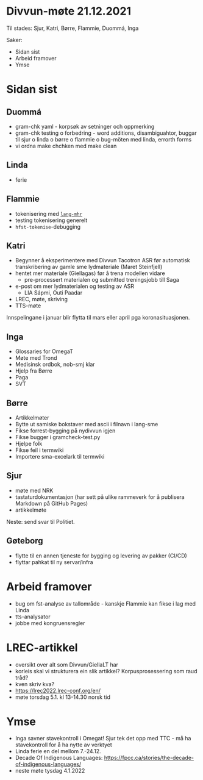 # Divvun-møte 21.12.2021

Til stades: Sjur, Katri, Børre, Flammie, Duommá, Inga

Saker:
* Sidan sist
* Arbeid framover
* Ymse

# Sidan sist

## Duommá
* gram-chk yaml - korpsøk av setninger och oppmerking
* gram-chk testing o forbedring - word additions, disambiguahtor, buggar til sjur o linda o børre o flammie o bug-möten med linda, errorth forms
* vi ordna make chchken med make clean

## Linda
* ferie

## Flammie
* tokenisering med [`lang-mhr`](https://github.com/giellalt/lang-mhr)
* testing tokenisering generelt
* `hfst-tokenise`-debugging

## Katri
* Begynner å eksperimentere med Divvun Tacotron ASR før automatisk transkribering av gamle sme lydmateriale (Maret Steinfjell)
* hentet mer materiale (Giellagas) før å trena modellen vidare
    * pre-processert materialen og submitted treningsjobb till Saga
* e-post om mer lydmaterialen og testing av ASR
    * LIA Sápmi, Outi Paadar
* LREC, møte, skriving
* TTS-møte

Innspelingane i januar blir flytta til mars eller april pga koronasituasjonen.

## Inga
* Glossaries for OmegaT
* Møte med Trond
* Medisinsk ordbok, nob-smj klar
* Hjelp fra Børre
* Paga
* SVT

## Børre
* Artikkelmøter
* Bytte ut samiske bokstaver med ascii i filnavn i lang-sme
* Fikse forrest-bygging på nydivvun igjen
* Fikse bugger i gramcheck-test.py
* Hjelpe folk
* Fikse feil i termwiki
* Importere sma-excelark til termwiki

## Sjur
- møte med NRK
- tastaturdokumentasjon (har sett på ulike rammeverk for å publisera Markdown på GitHub Pages)
- artikkelmøte

Neste: send svar til Politiet.

## Gøteborg
- flytte til en annen tjeneste for bygging og levering av pakker (CI/CD)
- flyttar pahkat til ny servar/infra

# Arbeid framover
* bug om fst-analyse av tallområde - kanskje Flammie kan fikse i lag med Linda
* tts-analysator
* jobbe med kongruensregler

# LREC-artikkel
- oversikt over alt som Divvun/GiellaLT har
- korleis skal vi strukturera ein slik artikkel? Korpusprosessering som raud tråd?
- kven skriv kva?
- <https://lrec2022.lrec-conf.org/en/>
- møte torsdag 5.1. kl 13-14.30 norsk tid

# Ymse

* Inga savner stavekontroll i Omegat! Sjur tek det opp med TTC - må ha stavekontroll for å ha nytte av verktyet
* Linda ferie en del mellom 7.-24.12.
* Decade Of Indigenous Languages: 
<https://fpcc.ca/stories/the-decade-of-indigenous-languages/>
* neste møte tysdag 4.1.2022
